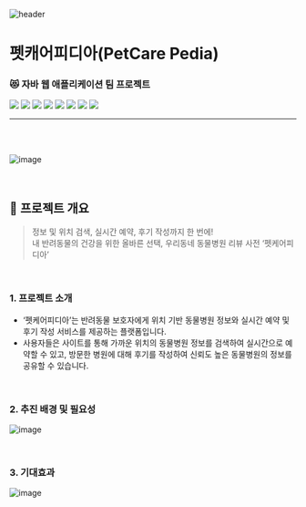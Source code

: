 ![header](https://capsule-render.vercel.app/api?type=wave&color=auto&height=300&section=header&text=PetCare%20Pedia&fontSize=90)
# 펫캐어피디아(PetCare Pedia)
### :heart_eyes_cat: 자바 웹 애플리케이션 팀 프로젝트 
<img src="https://img.shields.io/badge/Java-009688?style=flat&logo=coffeescript&logoColor=white"/> <img src="https://img.shields.io/badge/ApacheTomcat-F8DC75?style=flat&logo=apachetomcat&logoColor=black"/> <img src="https://img.shields.io/badge/Oracle-F80000?style=flat&logo=oracle&logoColor=white"/> <img src="https://img.shields.io/badge/JSON-000000?style=flat&logo=JSON&logoColor=white"/>
<img src="https://img.shields.io/badge/HTML5-E34F26?style=flat&logo=HTML5&logoColor=white"/> <img src="https://img.shields.io/badge/CSS3-1572B6?style=flat&logo=CSS3&logoColor=white"/> <img src="https://img.shields.io/badge/JavaScript-F7DF1E?style=flat&logo=JavaScript&logoColor=white"/> <img src="https://img.shields.io/badge/jQuery-0769AD?style=flat&logo=jquery&logoColor=white"/>
<br>

---
<br>
<br>


![image](https://github.com/heynokimush/mycgv_spring/assets/123930859/58535f34-7968-4f78-ac19-f6e1d1f80346)

<br/>

## :blue_heart: 프로젝트 개요
> 정보 및 위치 검색, 실시간 예약, 후기 작성까지 한 번에!
> <br/>내 반려동물의 건강을 위한 올바른 선택, 우리동네 동물병원 리뷰 사전 ‘펫케어피디아’

<br/>

### 1. 프로젝트 소개
- ‘펫케어피디아’는 반려동물 보호자에게 위치 기반 동물병원 정보와 실시간 예약 및 후기 작성 서비스를 제공하는 플랫폼입니다.
- 사용자들은 사이트를 통해 가까운 위치의 동물병원 정보를 검색하여 실시간으로 예약할 수 있고, 방문한 병원에 대해 후기를 작성하여 신뢰도 높은 동물병원의 정보를 공유할 수 있습니다.

<br/>

### 2. 추진 배경 및 필요성
![image](https://github.com/heynokimush/mycgv_spring/assets/123930859/261e94b7-e1b5-4cc8-86f5-006e8a9deb30)

<br/>

### 3. 기대효과
![image](https://github.com/heynokimush/mycgv_spring/assets/123930859/21456731-38b0-43ba-b619-164e56a837fe)
